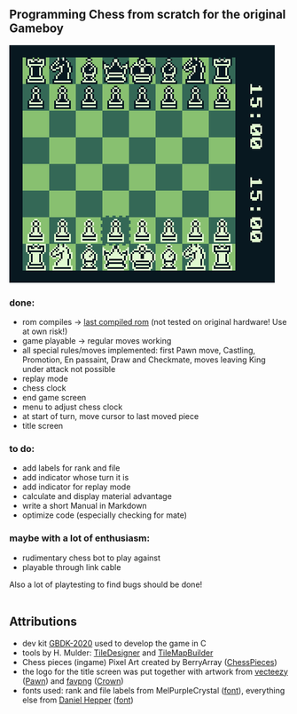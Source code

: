 ## Programming Chess from scratch for the original Gameboy

![example_pic](images/example_pic.png)

### done:
- rom compiles -> [last compiled rom](/compiled_roms) (not tested on original hardware! Use at own risk!)
- game playable -> regular moves working
- all special rules/moves implemented:
    first Pawn move, Castling, Promotion, En passaint, Draw and Checkmate, moves leaving King under attack not possible
- replay mode
- chess clock
- end game screen
- menu to adjust chess clock
- at start of turn, move cursor to last moved piece
- title screen

### to do:
- add labels for rank and file
- add indicator whose turn it is
- add indicator for replay mode
- calculate and display material advantage
- write a short Manual in Markdown
- optimize code (especially checking for mate)

### maybe with a lot of enthusiasm:
 - rudimentary chess bot to play against
 - playable through link cable

 Also a lot of playtesting to find bugs should be done!
<br>
<br>
 ## Attributions
- dev kit [GBDK-2020](https://github.com/gbdk-2020/gbdk-2020/) used to develop the game in C
- tools by H. Mulder: [TileDesigner](http://www.devrs.com/gb/hmgd/gbtd.html) and [TileMapBuilder](http://www.devrs.com/gb/hmgd/gbmb.html)
- Chess pieces (ingame) Pixel Art created by BerryArray ([ChessPieces](https://berryarray.itch.io/chess-pieces-16x16-one-bit))
- the logo for the title screen was put together with artwork from [vecteezy](https://www.vecteezy.com/) ([Pawn](https://www.vecteezy.com/vector-art/10954466-chess-pawn-icon-vector)) and [favpng](https://favpng.com/) ([Crown](https://favpng.com/png_view/chess-chess-piece-queen-pawn-clip-art-png/ktL4W54B))
- fonts used: rank and file labels from MelPurpleCrystal ([font](https://fontmeme.com/schriftarten/mobitec-6x6-schriftart/)), everything else from [Daniel Hepper](https://github.com/dhepper) ([font](https://github.com/dhepper/font8x8/blob/master/font8x8_basic.h))